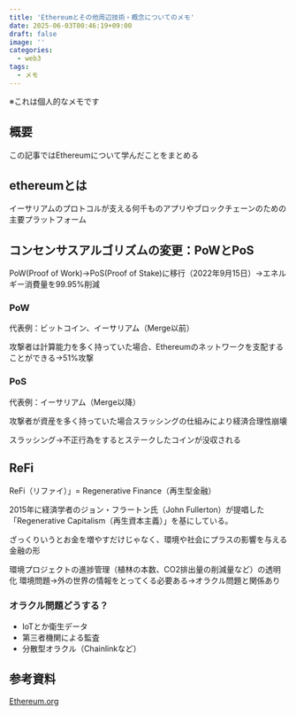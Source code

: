 ```yaml
---
title: 'Ethereumとその他周辺技術・概念についてのメモ'
date: 2025-06-03T00:46:19+09:00
draft: false
image: ''
categories:
  - web3
tags:
  - メモ
---
```


※これは個人的なメモです

## 概要
この記事ではEthereumについて学んだことをまとめる

## ethereumとは
イーサリアムのプロトコルが支える何千ものアプリやブロックチェーンのための主要プラットフォーム

##  コンセンサスアルゴリズムの変更：PoWとPoS

PoW(Proof of Work)→PoS(Proof of Stake)に移行（2022年9月15日）→エネルギー消費量を99.95%削減

### PoW

代表例：ビットコイン、イーサリアム（Merge以前）

攻撃者は計算能力を多く持っていた場合、Ethereumのネットワークを支配することができる→51%攻撃

### PoS

代表例：イーサリアム（Merge以降）

攻撃者が資産を多く持っていた場合スラッシングの仕組みにより経済合理性崩壊

スラッシング→不正行為をするとステークしたコインが没収される

## ReFi
ReFi（リファイ）」= Regenerative Finance（再生型金融）

2015年に経済学者のジョン・フラートン氏（John Fullerton）が提唱した「Regenerative Capitalism（再生資本主義）」を基にしている。

ざっくりいうとお金を増やすだけじゃなく、環境や社会にプラスの影響を与える金融の形

環境プロジェクトの進捗管理（植林の本数、CO2排出量の削減量など）の透明化
環境問題→外の世界の情報をとってくる必要ある→オラクル問題と関係あり

### オラクル問題どうする？
- IoTとか衛生データ
- 第三者機関による監査
- 分散型オラクル（Chainlinkなど）

## 参考資料
[Ethereum.org](https://ethereum.org/ja/)